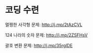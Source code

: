 # 코딩 수련

멀쩡한 사각형 문제: <http://j.mp/2tAzCVL>

124 나라의 숫자 문제: <http://j.mp/2ZSFHsV>

괄호 변환 문제: <http://j.mp/35rglDE>
